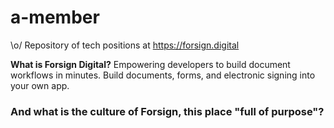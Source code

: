 # a-member
\o/ Repository of tech positions at https://forsign.digital


**What is Forsign Digital?**
Empowering developers to build document workflows in minutes. Build documents, forms, and electronic signing into your own app.

### And what is the culture of Forsign, this place "full of purpose"?
